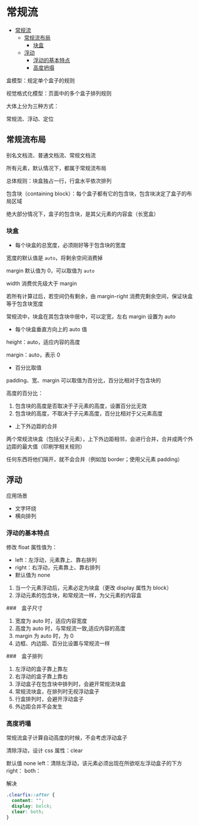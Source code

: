 # 常规流

- [常规流](#常规流)
  - [常规流布局](#常规流布局)
    - [块盒](#块盒)
  - [浮动](#浮动)
    - [浮动的基本特点](#浮动的基本特点)
    - [高度坍塌](#高度坍塌)

盒模型：规定单个盒子的规则

视觉格式化模型：页面中的多个盒子排列规则

大体上分为三种方式：

常规流、浮动、定位

## 常规流布局

别名文档流、普通文档流、常规文档流

所有元素，默认情况下，都属于常规流布局

总体规则：块盒独占一行，行盒水平依次排列

包含块（containing block）：每个盒子都有它的包含块，包含块决定了盒子的布局区域

绝大部分情况下，盒子的包含块，是其父元素的内容盒（长宽盒）

### 块盒

- 每个块盒的总宽度，必须刚好等于包含块的宽度

宽度的默认值是 `auto`，将剩余空间消费掉

margin 默认值为 0，可以取值为 `auto`

width 消费优先级大于 margin

若所有计算过后，若空间仍有剩余，由 margin-right 消费完剩余空间，保证块盒等于包含块宽度

常规流中，块盒在其包含块中居中，可以定宽，左右 margin 设置为 auto

- 每个块盒垂直方向上的 auto 值

height：auto，适应内容的高度

margin：auto，表示 0

- 百分比取值

padding、宽、margin 可以取值为百分比，百分比相对于包含块的

高度的百分比：

1. 包含块的高度是否取决于子元素的高度，设置百分比无效
2. 包含块的高度，不取决于子元素高度，百分比相对于父元素高度

- 上下外边距的合并

两个常规流块盒（包括父子元素），上下外边距相邻，会进行合并，合并成两个外边距的最大值（印刷学相关规则）

任何东西将他们隔开，就不会合并（例如加 border；使用父元素 padding）

## 浮动

应用场景

- 文字环绕
- 横向排列

### 浮动的基本特点

修改 float 属性值为：

- left：左浮动，元素靠上、靠右排列
- right：右浮动，元素靠上、靠右排列
- 默认值为 none

1. 当一个元素浮动后，元素必定为块盒（更改 display 属性为 block）
2. 浮动元素的包含块，和常规流一样，为父元素的内容盒

###　盒子尺寸

1. 宽度为 auto 时，适应内容宽度
2. 高度为 auto 时，与常规流一致,适应内容的高度
3. margin 为 auto 时，为 0
4. 边框、内边距、百分比设置与常规流一样

###　盒子排列

1. 左浮动的盒子靠上靠左
2. 右浮动的盒子靠上靠右
3. 浮动盒子在包含块中排列时，会避开常规流块盒
4. 常规流块盒，在排列时无视浮动盒子
5. 行盒排列时，会避开浮动盒子
6. 外边距合并不会发生

### 高度坍塌

常规流盒子计算自动高度的时候，不会考虑浮动盒子

清除浮动，设计 css 属性：clear

默认值 none
left：清除左浮动，该元素必须出现在所欲呕左浮动盒子的下方
right：
both：

解决

```css
.clearfix::after {
  content: "";
  display: bolck;
  clear: both;
}
```
